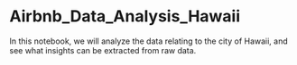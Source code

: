 # Airbnb_Data_Analysis_Hawaii
In this notebook, we will analyze the data relating to the city of Hawaii, and see what insights can be extracted from raw data.

